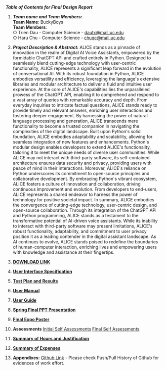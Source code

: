 ***Table of Contents for Final Design Report***

1. ***Team name and Team Members:***\
 **Team Name**: BuckyBoys\
 **Team Members**:  
○ Trien Dau - Computer Science - <dautx@mail.uc.edu>\
○ Haru Chu - Computer Science - <chuqc@mail.uc.edu>

2. ***Project Description & Abstract:***
ALICE stands as a pinnacle of innovation in the realm of Digital AI Voice Assistants, empowered by the formidable ChatGPT API and crafted entirely in Python. Designed to seamlessly blend cutting-edge technology with user-centric functionality, ALICE represents a significant leap forward in the evolution of conversational AI. With its robust foundation in Python, ALICE embodies versatility and efficiency, leveraging the language's extensive libraries and modular architecture to deliver a fluid and intuitive user experience.
At the core of ALICE's capabilities lies the unparalleled prowess of the ChatGPT API, enabling it to comprehend and respond to a vast array of queries with remarkable accuracy and depth. From everyday inquiries to intricate factual questions, ALICE stands ready to provide timely and relevant answers, enriching user interactions and fostering deeper engagement. By harnessing the power of natural language processing and generation, ALICE transcends mere functionality to become a trusted companion in navigating the complexities of the digital landscape.
Built upon Python's solid foundation, ALICE embodies adaptability and scalability, allowing for seamless integration of new features and enhancements. Python's modular design enables developers to extend ALICE's functionality, tailoring it to meet the unique needs of diverse user communities. While ALICE may not interact with third-party software, its self-contained architecture ensures data security and privacy, providing users with peace of mind in their interactions.
Moreover, ALICE's reliance on Python underscores its commitment to open-source principles and collaborative development. By embracing Python's vibrant ecosystem, ALICE fosters a culture of innovation and collaboration, driving continuous improvement and evolution. From developers to end-users, ALICE represents a shared endeavor to harness the power of technology for positive societal impact.
In summary, ALICE embodies the convergence of cutting-edge technology, user-centric design, and open-source collaboration. Through its integration of the ChatGPT API and Python programming, ALICE stands as a testament to the transformative potential of AI-driven voice assistants. While its inability to interact with third-party software may present limitations, ALICE's robust functionality, adaptability, and commitment to user privacy position it as a leading contender in the digital assistant landscape. As AI continues to evolve, ALICE stands poised to redefine the boundaries of human-computer interaction, enriching lives and empowering users with knowledge and assistance at their fingertips.

3. [**DOWNLOAD LINK**](https://drive.google.com/file/d/1sNRqesryMnCQyUKk_ZClSxSZitQDXQPw/view?usp=sharing)
4. [**User Interface Specification**](https://github.com/trienncg01/CS5001/blob/main/Documents/UI_Design.pdf)
5. [**Test Plan and Results**](https://github.com/trienncg01/CS5001/blob/main/Documents/TestPlan.pdf)
6. [**User Manual**](https://github.com/trienncg01/CS5001/blob/main/Documents/UserManual.md)
7. [**User Guide**](https://github.com/trienncg01/CS5001/blob/main/Documents/UserGuide.md)
8. [**Spring Final PPT Presentation**](https://github.com/trienncg01/CS5001/blob/main/Documents/Spring%20Design%20Presentation.pptx)
9. [**Final Expo Poster**](https://github.com/trienncg01/CS5001/blob/main/Documents/Poster.pdf)
10. **Assessments**
[Initial Self Assessments](https://github.com/trienncg01/CS5001/tree/main/Documents/Initial%20Self%20Assessments)
[Final Self Assessments](https://github.com/trienncg01/CS5001/blob/main/Documents/Final%20Self%20Assessments/TrienDau_Self_Assessment.pdf)
11. [**Summary of Hours and Justification**](https://github.com/trienncg01/CS5001/tree/main/Documents/Summary%20of%20Hours%20and%20Justification)
12. [**Summary of Expenses**](https://github.com/trienncg01/CS5001/blob/main/Documents/Summary_of_Expenses.pdf)
13. **Appendixes:**
[Github Link](https://github.com/trienncg01/CS5001) - Please check Push/Pull History of Github for evidences of work effort.


